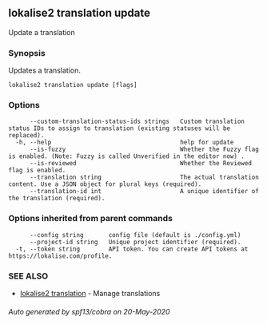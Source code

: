 ## lokalise2 translation update

Update a translation

### Synopsis

Updates a translation.

```
lokalise2 translation update [flags]
```

### Options

```
      --custom-translation-status-ids strings   Custom translation status IDs to assign to translation (existing statuses will be replaced).
  -h, --help                                    help for update
      --is-fuzzy                                Whether the Fuzzy flag is enabled. (Note: Fuzzy is called Unverified in the editor now) .
      --is-reviewed                             Whether the Reviewed flag is enabled.
      --translation string                      The actual translation content. Use a JSON object for plural keys (required).
      --translation-id int                      A unique identifier of the translation (required).
```

### Options inherited from parent commands

```
      --config string       config file (default is ./config.yml)
      --project-id string   Unique project identifier (required).
  -t, --token string        API token. You can create API tokens at https://lokalise.com/profile.
```

### SEE ALSO

* [lokalise2 translation](lokalise2_translation.md)	 - Manage translations

###### Auto generated by spf13/cobra on 20-May-2020
